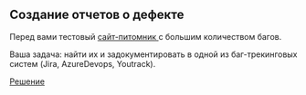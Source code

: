 ## Создание отчетов о дефекте  
Перед вами тестовый [ сайт-питомник ]( https://guru.qahacking.ru/ ) с большим количеством багов. 

Ваша задача: найти их и задокументировать в одной из баг-трекинговых систем (Jira, AzureDevops, Youtrack).

[ Решение ]( https://docs.google.com/spreadsheets/d/1E7Br-mszhJJl9IpWCgIVXvAYwG5Xf7Mijq6GiHTKOU4/edit#gid=0 )
